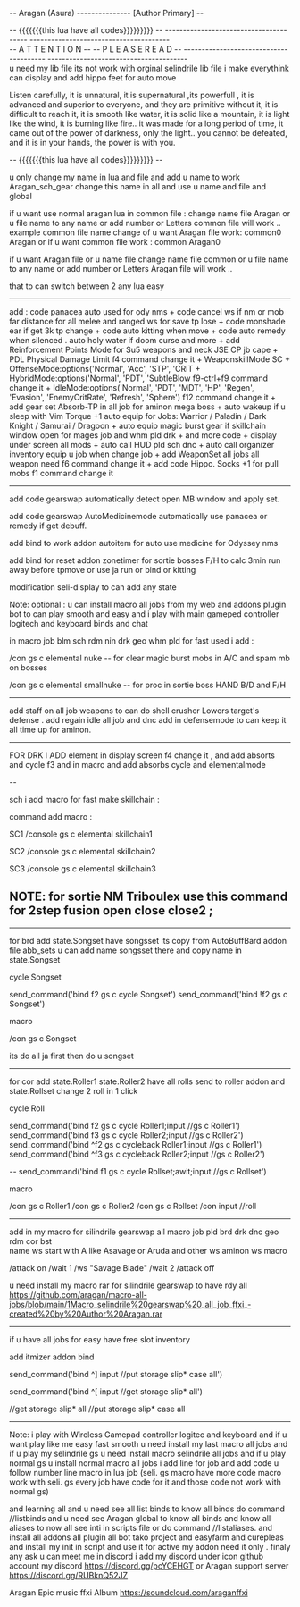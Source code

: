 
--                                     Aragan (Asura) --------------- [Author Primary]                                    --

--                                       {{{{{{{this lua have all codes}}}}}}}}}                                          --
	---------------------------------------                        ---------------------------------------  
	--        A T T E N T I O N          --                        --      P L E A S E     R E A D      --
	---------------------------------------                        ---------------------------------------  
u need my lib file its not work with orginal selindrile lib file i make everythink can display and add hippo feet for auto move
 
Listen carefully, it is unnatural, it is supernatural ,its powerfull , it is advanced and superior to everyone, and they are primitive without it, it is difficult to reach it, it is smooth like water, it is solid like a mountain, it is light like the wind, it is burning like fire.. it was made for a long period of time, it came out of the power of darkness, only the light.. you cannot be defeated, and it is in your hands, the power is with you.

--                                              {{{{{{{this lua have all codes}}}}}}}}}                                 --

u only change my name in lua and file and add u name to work 
Aragan_sch_gear  change this name in all and use u name and file and global

if u want use normal aragan lua in common file :
change name file Aragan or u file name to any name or add number or Letters 
common file will work .. 
example common file name change of u want Aragan file work: 
common0 
Aragan
or if u want common file work :
common 
Aragan0

if u want Aragan file or u name file change name file common or u file name to any name or add number or Letters 
Aragan file will work .. 

that to can switch between 2 any lua easy 

-----------

add :
code panacea auto used for ody nms + code cancel ws if nm or mob  far distance for all melee and ranged ws for save tp lose + code monshade ear if get 3k tp change + code auto kitting when move + code auto remedy when silenced . auto holy water if doom curse and more + add Reinforcement Points Mode for Su5 weapons and neck JSE CP jb cape + PDL Physical Damage Limit f4 command change it + WeaponskillMode SC + OffenseMode:options('Normal', 'Acc', 'STP', 'CRIT + HybridMode:options('Normal', 'PDT',  'SubtleBlow f9-ctrl+f9 command change it + IdleMode:options('Normal', 'PDT', 'MDT', 'HP', 'Regen', 'Evasion', 'EnemyCritRate', 'Refresh', 'Sphere') f12 command change it + add gear set Absorb-TP in all job for aminon mega boss +  auto wakeup if u sleep  with Vim Torque +1  auto equip for Jobs:     Warrior / Paladin / Dark Knight / Samurai / Dragoon + auto equip magic burst gear if skillchain window open for mages job and whm pld drk + and more code + display under screen all mods + auto call HUD pld sch dnc + auto call organizer inventory equip u job when change job + add WeaponSet all jobs all weapon need f6 command change it + add code Hippo. Socks +1 for pull mobs f1 command change it

----------
add code gearswap automatically detect open MB window and apply set.

add code gearswap  AutoMedicinemode automatically use panacea or remedy if get debuff.

add bind to work addon autoitem for auto use medicine for Odyssey nms 

add bind for reset addon zonetimer for sortie bosses F/H to calc 3min run away before tpmove or use ja run or bind or kitting

modification seli-display to can add any state 

Note: optional : u can install macro all jobs from my web and addons plugin bot
to can play smooth and easy and i play with main gameped controller logitech and 
keyboard binds and chat 

in macro job blm sch rdm nin drk geo whm pld for fast used i add :

/con gs c elemental nuke -- for clear magic burst mobs in A/C and spam mb on bosses 

/con gs c elemental smallnuke -- for proc in sortie boss HAND B/D and F/H

----------
add staff on all job weapons to can do shell crusher Lowers target's defense .
add regain idle all job and dnc add in defensemode to can keep it all time up for aminon.

------
FOR DRK I ADD  element in display screen f4 change it , and add absorts and cycle f3 and in macro
and add absorbs cycle and elementalmode

--

sch i add macro for fast make skillchain :

command add macro :

SC1
/console gs c elemental skillchain1

SC2
/console gs c elemental skillchain2

SC3 /console gs c elemental skillchain3 

NOTE: for sortie NM Triboulex use this command for 2step fusion open close close2 ;
-------------

-----
for brd add state.Songset have songsset its copy from AutoBuffBard addon file abb_sets 
u can add name songsset there and copy name in state.Songset

cycle Songset

send_command('bind f2 gs c cycle Songset')
send_command('bind !f2 gs c Songset')

macro

/con gs c Songset

its do all ja first then do u  songset

------------

for cor add state.Roller1 state.Roller2 have all rolls send to roller addon 
and state.Rollset change 2 roll in 1 click 

cycle Roll

  send_command('bind f2 gs c cycle Roller1;input //gs c Roller1')
    send_command('bind f3 gs c cycle Roller2;input //gs c Roller2')
    send_command('bind ^f2 gs c cycleback Roller1;input //gs c Roller1')
    send_command('bind ^f3 gs c cycleback Roller2;input //gs c Roller2')
    
--  send_command('bind f1 gs c cycle Rollset;awit;input //gs c Rollset')

macro

/con gs c Roller1
/con gs c Roller2
/con gs c Rollset
/con input //roll

-----
add in my macro for silindrile gearswap all macro job pld brd drk dnc geo rdm cor bst  
name ws start with A like Asavage or Aruda and other ws
aminon ws macro 

/attack on 
/wait 1 
/ws "Savage Blade" <bt>
/wait 2 
/attack off

u need install my macro rar for silindrile gearswap to have rdy all
https://github.com/aragan/macro-all-jobs/blob/main/1Macro_selindrile%20gearswap%20_all_job_ffxi_-created%20by%20Author%20Aragan.rar

-------------

if u have all jobs for easy have free slot inventory 

add itmizer addon bind 

send_command('bind ^] input //put storage slip* case all')

send_command('bind ^[ input //get storage slip* all')

//get storage slip* all
//put storage slip* case all

-------------
Note: i play with Wireless Gamepad controller logitec and keyboard and if u want play like me easy fast smooth 
u need install my last macro all jobs and if u play my selindrile gs u need install macro selindrile all jobs and if u play normal gs u install normal macro all jobs  i add line for job and add code u follow number line macro in lua job 
(seli. gs macro have more code macro work with seli. gs every job have code for it and those code not work with normal gs)

and learning all and u need see all list binds to know all binds do command //listbinds and u need see Aragan global to know all binds 
and know all aliases to now all see inti in scripts file or do command //listaliases.
and install all addons all plugin all bot tako project and easyfarm and curepleas 
and install my init in script and use it for active my addon need it only .
finaly any ask u can meet me in discord i add my discord under icon github account 
my discord https://discord.gg/pcYCEHGT
or Aragan support server https://discord.gg/RUBknQ52JZ 

Aragan Epic music ffxi Album
https://soundcloud.com/araganffxi

